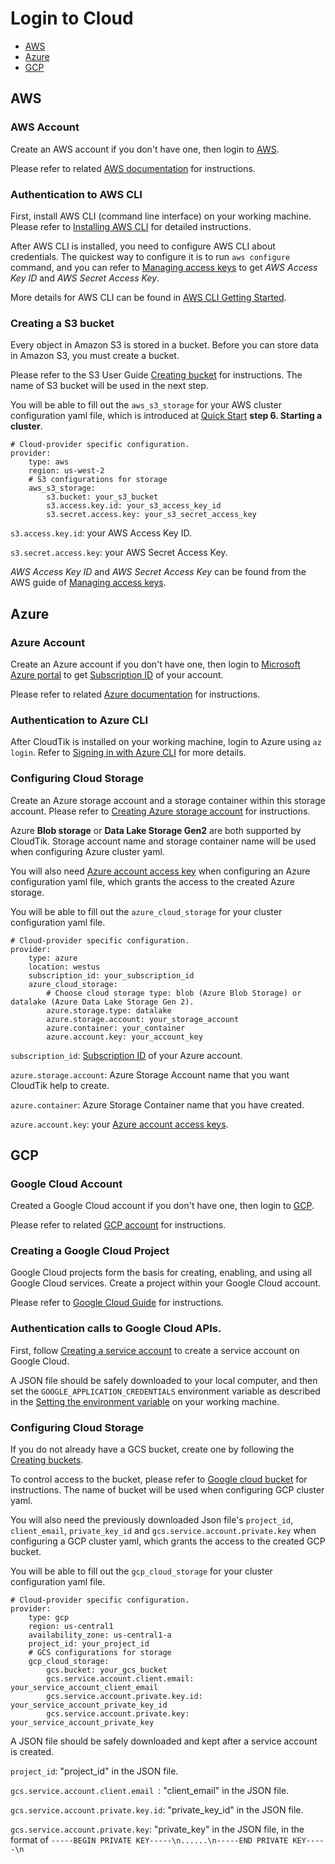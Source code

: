 # Login to Cloud

- [AWS](#aws)
- [Azure](#azure)
- [GCP](#gcp)

## AWS

### AWS Account

Create an AWS account if you don't have one, then login to [AWS](https://console.aws.amazon.com/).

Please refer to related [AWS documentation](https://aws.amazon.com/premiumsupport/knowledge-center/create-and-activate-aws-account/)
for instructions.

### Authentication to AWS CLI

First, install AWS CLI (command line interface) on your working machine. Please refer to
[Installing AWS CLI](https://docs.aws.amazon.com/cli/latest/userguide/getting-started-install.html)
for detailed instructions.

After AWS CLI is installed, you need to configure AWS CLI about credentials. The quickest way to configure it 
is to run `aws configure` command, and you can refer to
[Managing access keys](https://docs.aws.amazon.com/IAM/latest/UserGuide/id_credentials_access-keys.html#Using_CreateAccessKey)
to get *AWS Access Key ID* and *AWS Secret Access Key*.

More details for AWS CLI can be found in [AWS CLI Getting Started](https://github.com/aws/aws-cli/tree/v2#getting-started).

### Creating a S3 bucket

Every object in Amazon S3 is stored in a bucket. Before you can store data in Amazon S3, you must create a bucket.

Please refer to the S3 User Guide [Creating bucket](https://docs.aws.amazon.com/AmazonS3/latest/userguide/creating-bucket.html) for instructions.
The name of S3 bucket will be used in the next step.

You will be able to fill out the `aws_s3_storage` for your AWS cluster configuration yaml file, which is introduced
at [Quick Start](../GettingStarted/quick-start.md) **step 6. Starting a cluster**.

```
# Cloud-provider specific configuration.
provider:
    type: aws
    region: us-west-2
    # S3 configurations for storage
    aws_s3_storage:
        s3.bucket: your_s3_bucket
        s3.access.key.id: your_s3_access_key_id
        s3.secret.access.key: your_s3_secret_access_key

```

`s3.access.key.id`:  your AWS Access Key ID.

`s3.secret.access.key`:  your AWS Secret Access Key.

 *AWS Access Key ID* and *AWS Secret Access Key* can be found from the AWS guide of
[Managing access keys](https://docs.aws.amazon.com/IAM/latest/UserGuide/id_credentials_access-keys.html).

## Azure

### Azure Account

Create an Azure account if you don't have one, then login to [Microsoft Azure portal](https://portal.azure.com/) to get
[Subscription ID](https://docs.microsoft.com/en-us/azure/azure-portal/get-subscription-tenant-id#find-your-azure-subscription)
of your account.

Please refer to related [Azure documentation](https://docs.microsoft.com/en-us/learn/modules/create-an-azure-account/)
for instructions.

### Authentication to Azure CLI

After CloudTik is installed on your working machine, login to Azure using `az login`.
Refer to [Signing in with Azure CLI](https://docs.microsoft.com/en-us/cli/azure/authenticate-azure-cli) for more details.

### Configuring Cloud Storage

Create an Azure storage account and a storage container within this storage account.
Please refer to [Creating Azure storage account](https://docs.microsoft.com/en-us/azure/storage/common/storage-account-create?tabs=azure-portal)
for instructions.

Azure **Blob storage** or **Data Lake Storage Gen2** are both supported by CloudTik. Storage account name
and storage container name will be used when configuring Azure cluster yaml.

You will also need [Azure account access key](https://docs.microsoft.com/en-us/azure/storage/common/storage-account-keys-manage?tabs=azure-portal#view-account-access-keys)
when configuring an Azure configuration yaml file, which grants the access to the created Azure storage.

You will be able to fill out the `azure_cloud_storage` for your cluster configuration yaml file.

```
# Cloud-provider specific configuration.
provider:
    type: azure
    location: westus
    subscription_id: your_subscription_id
    azure_cloud_storage:
        # Choose cloud storage type: blob (Azure Blob Storage) or datalake (Azure Data Lake Storage Gen 2).
        azure.storage.type: datalake
        azure.storage.account: your_storage_account
        azure.container: your_container
        azure.account.key: your_account_key

```

`subscription_id`: [Subscription ID](https://docs.microsoft.com/en-us/azure/azure-portal/get-subscription-tenant-id#find-your-azure-subscription)
of your Azure account.

`azure.storage.account`: Azure Storage Account name that you want CloudTik help to create.

`azure.container`: Azure Storage Container name that you have created.

`azure.account.key`: your [Azure account access keys](https://docs.microsoft.com/en-us/azure/storage/common/storage-account-keys-manage?tabs=azure-portal#view-account-access-keys).


## GCP

### Google Cloud Account

Created a Google Cloud account if you don't have one, then login to [GCP](https://console.cloud.google.com/).

Please refer to related [GCP account](https://cloud.google.com/apigee/docs/hybrid/v1.3/precog-gcpaccount)
for instructions.

### Creating a Google Cloud Project

Google Cloud projects form the basis for creating, enabling, and using all Google Cloud services.
Create a project within your Google Cloud account. 

Please refer to [Google Cloud Guide](https://cloud.google.com/resource-manager/docs/creating-managing-projects) for instructions.

### Authentication calls to Google Cloud APIs.

First, follow [Creating a service account](https://cloud.google.com/docs/authentication/getting-started#creating_a_service_account)
to create a service account on Google Cloud. 

A JSON file should be safely downloaded to your local computer, and then set the `GOOGLE_APPLICATION_CREDENTIALS` environment
variable as described in the [Setting the environment variable](https://cloud.google.com/docs/authentication/getting-started#setting_the_environment_variable)
on your working machine.

### Configuring Cloud Storage

If you do not already have a GCS bucket, create one by following the 
[Creating buckets](https://cloud.google.com/storage/docs/creating-buckets#create_a_new_bucket).

To control access to the bucket, please refer to [Google cloud bucket](gcs-bucket.md) for instructions. 
The name of bucket will be used when configuring GCP cluster yaml.

You will also need the previously downloaded Json file's `project_id`, `client_email`, `private_key_id` and 
`gcs.service.account.private.key` when configuring a GCP cluster yaml, which grants the access to the created GCP bucket.

You will be able to fill out the `gcp_cloud_storage` for your cluster configuration yaml file.

```
# Cloud-provider specific configuration.
provider:
    type: gcp
    region: us-central1
    availability_zone: us-central1-a
    project_id: your_project_id
    # GCS configurations for storage
    gcp_cloud_storage:
        gcs.bucket: your_gcs_bucket
        gcs.service.account.client.email: your_service_account_client_email
        gcs.service.account.private.key.id: your_service_account_private_key_id
        gcs.service.account.private.key: your_service_account_private_key

```
A JSON file should be safely downloaded and kept after a service account is created.

`project_id`: "project_id" in the JSON file.

`gcs.service.account.client.email `: "client_email" in the JSON file.

`gcs.service.account.private.key.id`: "private_key_id" in the JSON file.

`gcs.service.account.private.key`: "private_key" in the JSON file, 
in the format of `-----BEGIN PRIVATE KEY-----\n......\n-----END PRIVATE KEY-----\n`
